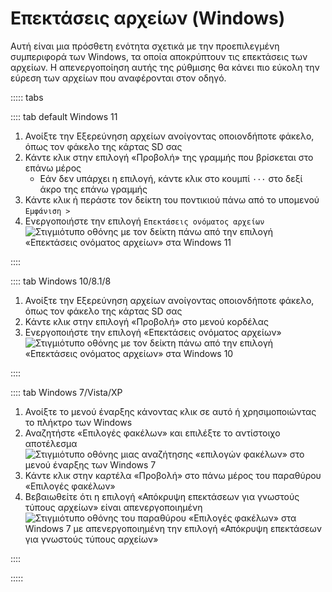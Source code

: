 # Επεκτάσεις αρχείων (Windows)

Αυτή είναι μια πρόσθετη ενότητα σχετικά με την προεπιλεγμένη συμπεριφορά των Windows, τα οποία αποκρύπτουν τις επεκτάσεις των αρχείων. Η απενεργοποίηση αυτής της ρύθμισης θα κάνει πιο εύκολη την εύρεση των αρχείων που αναφέρονται στον οδηγό.

::::: tabs

:::: tab default Windows 11

1. Ανοίξτε την Εξερεύνηση αρχείων ανοίγοντας οποιονδήποτε φάκελο, όπως τον φάκελο της κάρτας SD σας
2. Κάντε κλικ στην επιλογή «Προβολή» της γραμμής που βρίσκεται στο επάνω μέρος
   - Εάν δεν υπάρχει η επιλογή, κάντε κλικ στο κουμπί `···` στο δεξί άκρο της επάνω γραμμής
3. Κάντε κλικ ή περάστε τον δείκτη του ποντικιού πάνω από το υπομενού `Εμφάνιση >`
4. Ενεργοποιήστε την επιλογή `Επεκτάσεις ονόματος αρχείων`
   ![Στιγμιότυπο οθόνης με τον δείκτη πάνω από την επιλογή «Επεκτάσεις ονόματος αρχείων» στα Windows 11](/assets/images/windows-11-file-extensions.png)

::::

:::: tab Windows 10/8.1/8

1. Ανοίξτε την Εξερεύνηση αρχείων ανοίγοντας οποιονδήποτε φάκελο, όπως τον φάκελο της κάρτας SD σας
2. Κάντε κλικ στην επιλογή «Προβολή» στο μενού κορδέλας
3. Ενεργοποιήστε την επιλογή «Επεκτάσεις ονόματος αρχείων»
   ![Στιγμιότυπο οθόνης με τον δείκτη πάνω από την επιλογή «Επεκτάσεις ονόματος αρχείων» στα Windows 10](/assets/images/windows-10-file-extensions.png)

::::

:::: tab Windows 7/Vista/XP

1. Ανοίξτε το μενού έναρξης κάνοντας κλικ σε αυτό ή χρησιμοποιώντας το πλήκτρο των Windows
2. Αναζητήστε «Επιλογές φακέλων» και επιλέξτε το αντίστοιχο αποτέλεσμα
   ![Στιγμιότυπο οθόνης μιας αναζήτησης «επιλογών φακέλων» στο μενού έναρξης των Windows 7](/assets/images/windows-7-folder-options-start-menu.png)
3. Κάντε κλικ στην καρτέλα «Προβολή» στο πάνω μέρος του παραθύρου «Επιλογές φακέλων»
4. Βεβαιωθείτε ότι η επιλογή «Απόκρυψη επεκτάσεων για γνωστούς τύπους αρχείων» είναι απενεργοποιημένη
   ![Στιγμιότυπο οθόνης του παραθύρου «Επιλογές φακέλων» στα Windows 7 με απενεργοποιημένη την επιλογή «Απόκρυψη επεκτάσεων για γνωστούς τύπους αρχείων»](/assets/images/windows-7-folder-options.png)

::::

:::::
